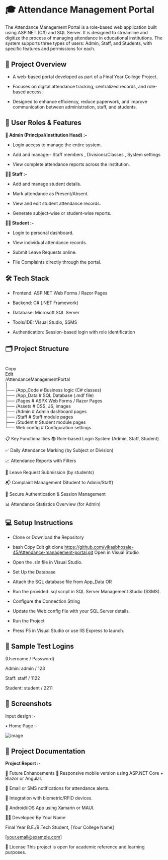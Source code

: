 # 🎓 Attendance Management Portal

The Attendance Management Portal is a role-based web application built using ASP.NET (C#) and SQL Server. It is designed to streamline and digitize the process of managing attendance in educational institutions. The system supports three types of users: Admin, Staff, and Students, with specific features and permissions for each.

## 📌 Project Overview
- A web-based portal developed as part of a Final Year College Project.

- Focuses on digital attendance tracking, centralized records, and role-based access.

- Designed to enhance efficiency, reduce paperwork, and improve communication between administration, staff, and students.

## 👥 User Roles & Features
**🔐 Admin (Principal/Institution Head) :-**

- Login access to manage the entire system.

- Add and manage:- Staff members , Divisions/Classes , System settings

- View complete attendance reports across the institution.

**👨‍🏫 Staff :-**

- Add and manage student details.

- Mark attendance as Present/Absent.

- View and edit student attendance records.

- Generate subject-wise or student-wise reports.

**👨‍🎓 Student :-**

- Login to personal dashboard.

- View individual attendance records.

- Submit Leave Requests online.

- File Complaints directly through the portal.

## 🛠️ Tech Stack

- Frontend: ASP.NET Web Forms / Razor Pages

- Backend: C# (.NET Framework)

- Database: Microsoft SQL Server

- Tools/IDE: Visual Studio, SSMS

- Authentication: Session-based login with role identification

## 🗂️ Project Structure

<br>Copy
<br>Edit
<br>/AttendanceManagementPortal
<br>│
<br>├── /App_Code           # Business logic (C# classes)
<br>├── /App_Data           # SQL Database (.mdf file)
<br>├── /Pages              # ASPX Web Forms / Razor Pages
<br>├── /Assets             # CSS, JS, images
<br>├── /Admin              # Admin dashboard pages
<br>├── /Staff              # Staff module pages
<br>├── /Student            # Student module pages
<br>└── Web.config          # Configuration settings
<br><br>📋 Key Functionalities
📚 Role-based Login System (Admin, Staff, Student)

✅ Daily Attendance Marking (by Subject or Division)

📈 Attendance Reports with Filters

📄 Leave Request Submission (by students)

📬 Complaint Management (Student to Admin/Staff)

🔐 Secure Authentication & Session Management

📊 Attendance Statistics Overview (for Admin)

## 💻 Setup Instructions
- Clone or Download the Repository

- bash
Copy
Edit
git clone https://github.com/vikasbhosale-45/Attendance-management-portal.git
Open in Visual Studio

- Open the .sln file in Visual Studio.

- Set Up the Database

- Attach the SQL database file from App_Data OR

- Run the provided .sql script in SQL Server Management Studio (SSMS).

- Configure the Connection String

- Update the Web.config file with your SQL Server details.

- Run the Project

- Press F5 in Visual Studio or use IIS Express to launch.

## 🧪 Sample Test Logins
(Username / Password)

Admin: admin / 123

Staff: staff / 1122

Student: student / 2211

## 📸 Screenshots

Input design :- 
 
•	Home Page :- 
 
 ![image](https://github.com/user-attachments/assets/451b465c-6406-47f0-9e42-196c7f90da28)

 
 



## 📄 Project Documentation


**Project Report :-**



📌 Future Enhancements
📱 Responsive mobile version using ASP.NET Core + Blazor or Angular.

🔔 Email or SMS notifications for attendance alerts.

🧠 Integration with biometric/RFID devices.

📲 Android/iOS App using Xamarin or MAUI.

🙋‍♂️ Developed By
Your Name

Final Year B.E./B.Tech Student, [Your College Name]

[your.email@example.com]

📃 License
This project is open for academic reference and learning purposes.
